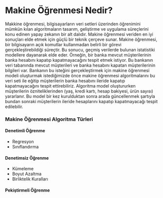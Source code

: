 # Makine Öğrenmesi Nedir?
Makkine öğrenmesi, bilgisayarların veri setleri üzerinden öğrenimini mümkün kılan algoritmaların tasarım, geliştirme ve uygulama süreçlerini konu edinen yapay zekanın bir alt dalıdır. Makine öğrenmesi veriden en iyi sonuçları elde etmek için güçlü bir teknik çerçeve sunar. Makine öğrenmesi, bir bilgisayarın açık komutlar kullanmadan belirli bir görevi gerçekleştirebildiği süreçtir. Bu sonucu, geçmiş verilerde bulunan istatistiki modellere dayanarak elde eder. Örneğin, bir banka mevcut müşterilerinin banka hesabını kapatıp kapatmayacağını tespit etmek istiyor. Bu bankanın veri tabanında mevcut müşterileri ve banka hesabını kapatan müşterilerinin bilgileri var. Bankanın bu isteğini gerçekleştirmek için makine öğrenmesi modeli oluşturmak istediğimizde önce makine öğrenmesi algoritmalarını bu veri seti ile eğitip müşterilerin banka hesabını ileride kapatıp kapatmayacağını tespit ettirebiliriz. Algoritma model oluştururken müşterilerin özniteliklerinden (yaş, kredi kartı, hesap bakiyesi, ürün sayısı) yararlanır. Bu model bir kez kurulduktan sonra arada güncellenmek şartıyla bundan sonraki müşterilerin ileride hesaplarını kapatıp kapatmayacağı tespit edilebilir. 
### Makine Öğrenmesi Algoritma Türleri
#### Denetimli Öğrenme
- Regresyon
- Sınıflandırma
#### Denetimsiz Öğrenme
- Kümeleme
- Boyut Azaltma
- Birliktelik Kuralları
#### Pekiştirmeli Öğrenme
